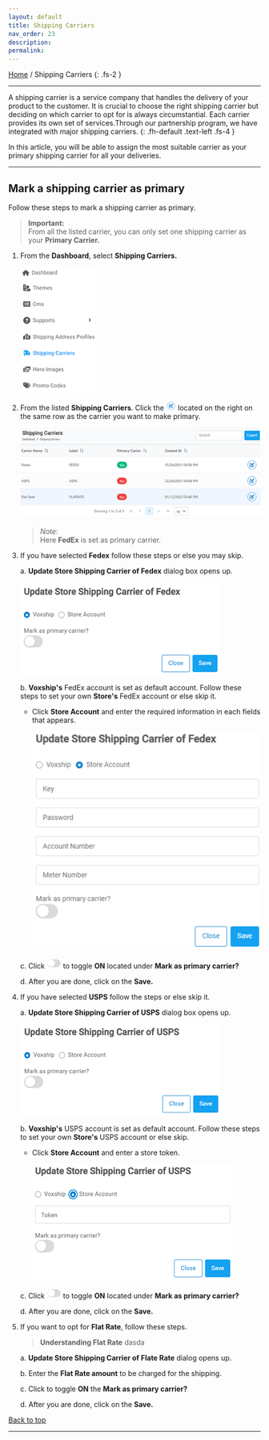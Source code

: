 ```yaml
---
layout: default
title: Shipping Carriers
nav_order: 23
description:
permalink:
---
```


[Home](https://biijuwa.github.io/eckb/) / Shipping Carriers
{: .fs-2 }

---

A shipping carrier is a service company that handles the delivery of your product to the customer. It is crucial to choose the right shipping carrier but deciding on which carrier to opt for is always circumstantial. Each carrier provides its own set of services.Through our partnership program, we have integrated with major shipping carriers.
{: .fh-default .text-left .fs-4 }

In this article, you will be able to assign the most suitable carrier as your primary shipping carrier for all your deliveries.

---

## **Mark a shipping carrier as primary**

Follow these steps to mark a shipping carrier as primary.

> **Important:** <br>
> From all the listed carrier, you can only set one shipping carrier as your **Primary Carrier.**

1. From the **Dashboard**, select **Shipping Carriers.**

   ![shipping_carrier_dashboard](../../images/shippingcarriers/shippingcarrier_dashboard.png)

2. From the listed **Shipping Carriers**. Click the ![edit_button](../../images/buttons/editbtn.png) located on the right on the same row as the carrier you want to make primary.

   ![shippingcarriers_page](../../images/shippingcarriers/shippingcarrier_page.png)

   > _Note:_ <br>
   > Here **FedEx** is set as primary carrier.

3. If you have selected **Fedex** follow these steps or else you may skip.

   a. **Update Store Shipping Carrier of Fedex** dialog box opens up.

   ![fedex_update](../../images/shippingcarriers/fedex_update.png)

   b. **Voxship's** FedEx account is set as default account. Follow these steps to set your own **Store's** FedEx account or else skip it.

   - Click **Store Account** and enter the required information in each fields that appears.

     ![store_account](../../images/shippingcarriers/fedex_update_store.png)

   c. Click ![toggle_button](../../images/buttons/off.png) to toggle **ON** located under **Mark as primary carrier?**

   d. After you are done, click on the **Save.**

4. If you have selected **USPS** follow the steps or else skip it.

   a. **Update Store Shipping Carrier of USPS** dialog box opens up.

   ![usps_dialog](../../images/shippingcarriers/usps_update.png)

   b. **Voxship's** USPS account is set as default account. Follow these steps to set your own **Store's** USPS account or else skip.

   - Click **Store Account** and enter a store token.

     ![store_token](../../images/shippingcarriers/usps_update_store.png)

   c. Click ![toggle_button](../../images/buttons/off.png) to toggle **ON** located under **Mark as primary carrier?**

   d. After you are done, click on the **Save.**

5. If you want to opt for **Flat Rate**, follow these steps.

   > **Understanding Flat Rate**
   > dasda

   a. **Update Store Shipping Carrier of Flate Rate** dialog opens up.

   b. Enter the **Flat Rate amount** to be charged for the shipping.

   c. Click to toggle **ON** the **Mark as primary carrier?**

   d. After you are done, click on the **Save.**

<a href="#top" id="back-to-top">Back to top</a>

---
